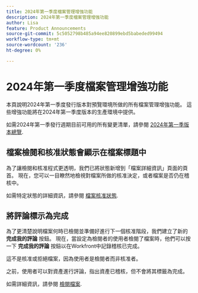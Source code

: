 ```yaml
---
title: 2024年第一季度檔案管理增強功能
description: 2024年第一季度檔案管理增強功能
author: Lisa
feature: Product Announcements
source-git-commit: 5c5052798b485a94ee820899ebd5babeded99494
workflow-type: tm+mt
source-wordcount: '236'
ht-degree: 0%

---
```


# 2024年第一季度檔案管理增強功能

本頁說明2024年第一季度發行版本對預覽環境所做的所有檔案管理增強功能。 這些增強功能將在2024年第一季度版本的生產環境中提供。

如需2024年第一季發行週期目前可用的所有變更清單，請參閱 [2024年第一季版本總覽](/help/quicksilver/product-announcements/product-releases/23-q4-release-activity/23-q4-release-overview.md).

## 檔案檢閱和核准狀態會顯示在檔案標題中

為了讓檢閱和核准程式更透明，我們已將狀態新增到「檔案詳細資訊」頁面的頁首。 現在，您可以一目瞭然地檢視對檔案所做的核准決定，或者檔案是否仍在稽核中。

如需特定狀態的詳細資訊，請參閱 [檔案核准狀態](/help/quicksilver/review-and-approve-work/document-reviews-and-approvals/manage-document-approvals/document-approval-status.md).

## 將評論標示為完成

為了更清楚說明檔案何時已檢閱並準備好進行下一個核准階段，我們建立了新的 **完成我的評論** 按鈕。 現在，當設定為檢閱者的使用者檢閱了檔案時，他們可以按一下 **完成我的評論** 按鈕以在Workfront中記錄稽核已完成。

這不是核准或拒絕檔案，因為使用者是檢閱者而非核准者。

之前，使用者可以對資產進行評論，指出資產已稽核，但不會將其標籤為完成。

如需詳細資訊，請參閱 [檢閱檔案](/help/quicksilver/review-and-approve-work/document-reviews-and-approvals/review-and-approve-documents/review-a-document.md).
